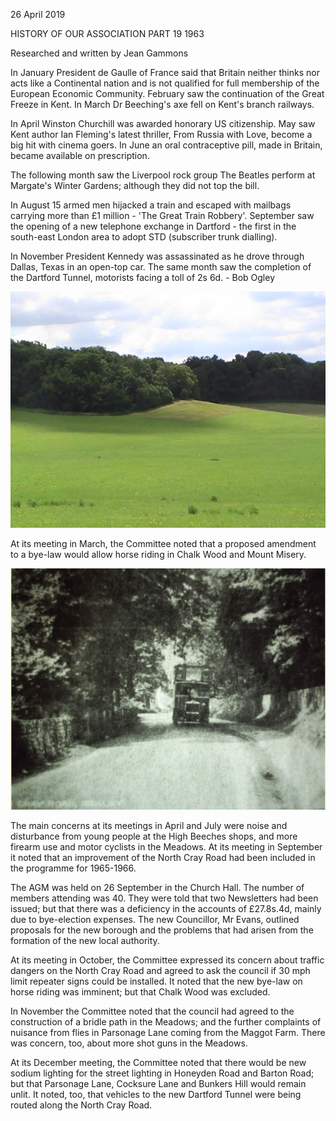 26 April 2019

HISTORY OF OUR ASSOCIATION PART 19 1963

Researched and written by Jean Gammons

In January President de Gaulle of France said that Britain neither thinks nor acts like a Continental nation and is not qualified for full membership of the European Economic Community. February saw the continuation of the Great Freeze in Kent. In March Dr Beeching's axe fell on Kent's branch railways.

In April Winston Churchill was awarded honorary US citizenship. May saw Kent author Ian Fleming's latest thriller, From Russia with Love, become a big hit with cinema goers. In June an oral contraceptive pill, made in Britain, became available on prescription.

The following month saw the Liverpool rock group The Beatles perform at Margate's Winter Gardens; although they did not top the bill.

In August 15 armed men hijacked a train and escaped with mailbags carrying more than £1 million - 'The Great Train Robbery'. September saw the opening of a new telephone exchange in Dartford - the first in the south-east London area to adopt STD (subscriber trunk dialling).

In November President Kennedy was assassinated as he drove through Dallas, Texas in an open-top car. The same month saw the completion of the Dartford Tunnel, motorists facing a toll of 2s 6d. - Bob Ogley[](http://www.northcrayresidents.org.uk/posters/poster272.pdf)

![Image](images/nm0753_1.gif)

At its meeting in March, the Committee noted that a proposed amendment to a bye-law would allow horse riding in Chalk Wood and Mount Misery.

[](http://www.northcrayresidents.org.uk/posters/poster273.pdf)

![Image](images/nm0753_2.gif)

The main concerns at its meetings in April and July were noise and disturbance from young people at the High Beeches shops, and more firearm use and motor cyclists in the Meadows. At its meeting in September it noted that an improvement of the North Cray Road had been included in the programme for 1965-1966.

The AGM was held on 26 September in the Church Hall. The number of members attending was 40. They were told that two Newsletters had been issued; but that there was a deficiency in the accounts of £27.8s.4d, mainly due to bye-election expenses. The new Councillor, Mr Evans, outlined proposals for the new borough and the problems that had arisen from the formation of the new local authority.

At its meeting in October, the Committee expressed its concern about traffic dangers on the North Cray Road and agreed to ask the council if 30 mph limit repeater signs could be installed. It noted that the new bye-law on horse riding was imminent; but that Chalk Wood was excluded.

In November the Committee noted that the council had agreed to the construction of a bridle path in the Meadows; and the further complaints of nuisance from flies in Parsonage Lane coming from the Maggot Farm. There was concern, too, about more shot guns in the Meadows.

At its December meeting, the Committee noted that there would be new sodium lighting for the street lighting in Honeyden Road and Barton Road; but that Parsonage Lane, Cocksure Lane and Bunkers Hill would remain unlit. It noted, too, that vehicles to the new Dartford Tunnel were being routed along the North Cray Road.
